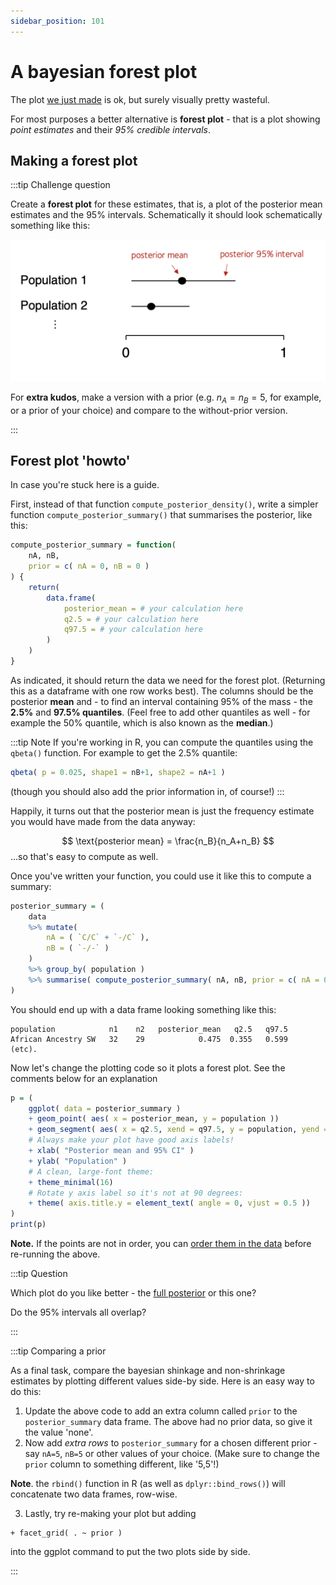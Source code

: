 ```yaml
---
sidebar_position: 101
---
```


# A bayesian forest plot

The plot [we just made](./allele_frequencies.md) is ok, but surely visually pretty wasteful.

For most purposes a better alternative is **forest plot** - that is a plot showing *point estimates* and their *95% credible intervals*.

## Making a forest plot

:::tip Challenge question

Create a **forest plot** for these estimates, that is, a plot of the posterior mean estimates and the 95% intervals.
Schematically it should look schematically something like this:

![img](./images/forest_plot_schematic.png)

For **extra kudos**, make a version with a prior (e.g. $n_A = n_B = 5$, for example, or a prior of your choice) and compare to the without-prior version.

:::

## Forest plot 'howto'

In case you're stuck here is a guide.

First, instead of that function `compute_posterior_density()`, write a simpler function `compute_posterior_summary()` that summarises the posterior, like this:

```r
compute_posterior_summary = function(
	nA, nB,
	prior = c( nA = 0, nB = 0 )
) {
	return(
		data.frame(
			posterior_mean = # your calculation here
			q2.5 = # your calculation here
			q97.5 = # your calculation here
		)
	)
}
```

As indicated, it should return the data we need for the forest plot. (Returning this as a dataframe with one row works best).
The columns should be the posterior **mean** and - to find an interval containing 95% of the mass - the **2.5%** and **97.5% quantiles**.   (Feel free to add other quantiles as well - for example the 50% quantile, which is also known as the **median**.)

:::tip Note
If you're working in R, you can compute the quantiles using the `qbeta()` function.  For example to get the 2.5% quantile:
```r
qbeta( p = 0.025, shape1 = nB+1, shape2 = nA+1 )
```
(though you should also add the prior information in, of course!)
:::

Happily, it turns out that the posterior mean is just the frequency estimate you would have made from the data
anyway:

$$
\text{posterior mean} = \frac{n_B}{n_A+n_B}
$$
...so that's easy to compute as well.  

Once you've written your function, you could use it like this to compute a summary:

```r
posterior_summary = (
	data
	%>%	mutate(
		nA = ( `C/C` + `-/C` ),
		nB = ( `-/-` )
	)
	%>% group_by( population )
	%>% summarise( compute_posterior_summary( nA, nB, prior = c( nA = 0, nB = 0 )))
)
```

You should end up with a data frame looking something like this:
```
population            n1    n2   posterior_mean   q2.5   q97.5
African Ancestry SW   32    29            0.475  0.355   0.599
(etc).
```

Now let's change the plotting code so it plots a forest plot.
See the comments below for an explanation

```r
p = (
	ggplot( data = posterior_summary )
	+ geom_point( aes( x = posterior_mean, y = population ))
	+ geom_segment( aes( x = q2.5, xend = q97.5, y = population, yend = population ))
	# Always make your plot have good axis labels!
	+ xlab( "Posterior mean and 95% CI" )
	+ ylab( "Population" )
	# A clean, large-font theme:
	+ theme_minimal(16)
	# Rotate y axis label so it's not at 90 degrees:
	+ theme( axis.title.y = element_text( angle = 0, vjust = 0.5 ))
)
print(p)
```

**Note.** If the points are not in order, you can [order them in the data](./allele_frequencies.md#ordering-populations) before re-running the above.

:::tip Question

Which plot do you like better - the [full posterior](./allele_frequencies.md) or this one?

Do the 95% intervals all overlap?

:::

:::tip Comparing a prior

As a final task, compare the bayesian shinkage and non-shrinkage estimates by plotting different values side-by side.
Here is an easy way to do this:

1. Update the above code to add an extra column called `prior` to the `posterior_summary` data frame. The above had no prior data, so give it the value 'none'.
2. Now add *extra rows* to `posterior_summary` for a chosen different prior - say `nA=5`, `nB=5` or other values of your choice.  (Make sure to change the `prior` column to something different, like '5,5'!)

**Note**. the `rbind()` function in R (as well as `dplyr::bind_rows()`) will concatenate two data frames, row-wise.

3. Lastly, try re-making your plot but adding
```
+ facet_grid( . ~ prior )
```
into the ggplot command to put the two plots side by side.

:::

